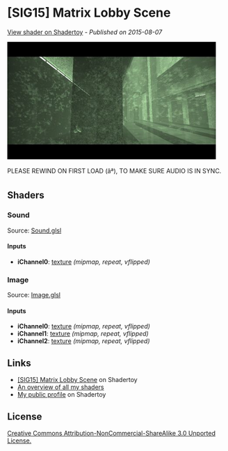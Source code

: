 ﻿# [SIG15] Matrix Lobby Scene
[View shader on Shadertoy](https://www.shadertoy.com/view/MtsXzf) - _Published on 2015-08-07_ 

![thumbnail](./thumbnail.jpg)

PLEASE REWIND ON FIRST LOAD (âª), TO MAKE SURE AUDIO IS IN SYNC.
## Shaders

### Sound

Source: [Sound.glsl](./Sound.glsl)

#### Inputs

 * **iChannel0**: [texture](https://shadertoy.com/media/a/f735bee5b64ef98879dc618b016ecf7939a5756040c2cde21ccb15e69a6e1cfb.png) _(mipmap, repeat, vflipped)_

### Image

Source: [Image.glsl](./Image.glsl)

#### Inputs

 * **iChannel0**: [texture](https://shadertoy.com/media/a/f735bee5b64ef98879dc618b016ecf7939a5756040c2cde21ccb15e69a6e1cfb.png) _(mipmap, repeat, vflipped)_
 * **iChannel1**: [texture](https://shadertoy.com/media/a/fb918796edc3d2221218db0811e240e72e340350008338b0c07a52bd353666a6.jpg) _(mipmap, repeat, vflipped)_
 * **iChannel2**: [texture](https://shadertoy.com/media/a/92d7758c402f0927011ca8d0a7e40251439fba3a1dac26f5b8b62026323501aa.jpg) _(mipmap, repeat, vflipped)_

## Links
* [[SIG15] Matrix Lobby Scene](https://www.shadertoy.com/view/MtsXzf) on Shadertoy
* [An overview of all my shaders](https://reindernijhoff.net/shadertoy/)
* [My public profile](https://www.shadertoy.com/user/reinder) on Shadertoy

## License

[Creative Commons Attribution-NonCommercial-ShareAlike 3.0 Unported License.](https://creativecommons.org/licenses/by-nc-sa/3.0/)
